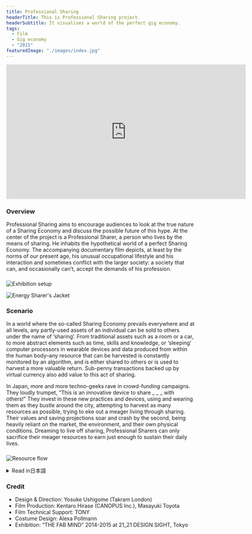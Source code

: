 ```yaml
---
title: Professional Sharing
headerTitle: This is Professional Sharing project.
headerSubtitle: It visualises a world of the perfect gig economy.
tags:
  - Film
  - Gig economy
  - "2015"
featuredImage: "./images/index.jpg"
---
```


<iframe src="https://player.vimeo.com/video/114499237" width="640" height="360" frameborder="0" webkitallowfullscreen mozallowfullscreen allowfullscreen></iframe>

### Overview

Professional Sharing aims to encourage audiences to look at the true nature of a Sharing Economy and discuss the possible future of this hype. At the center of the project is a Professional Sharer, a person who lives by the means of sharing. He inhabits the hypothetical world of a perfect Sharing Economy. The accompanying documentary film depicts, at least by the norms of our present age, his unusual occupational lifestyle and his interaction and sometimes conflict with the larger society: a society that can, and occasionally can’t, accept the demands of his profession.

###

![Exhibition setup](./images/ps_exhibition.jpg)

![Energy Sharer's Jacket](./images/ps_jacket.jpg)

### Scenario

In a world where the so-called Sharing Economy prevails everywhere and at all levels, any partly-used assets of an individual can be sold to others under the name of ‘sharing’. From traditional assets such as a room or a car, to more abstract elements such as time, skills and knowledge, or ‘sleeping’ computer processors in wearable devices and data produced from within the human body–any resource that can be harvested is constantly monitored by an algorithm, and is either shared to others or is used to harvest a more valuable return. Sub-penny transactions backed up by virtual currency also add value to this act of sharing.

In Japan, more and more techno-geeks rave in crowd-funding campaigns. They loudly trumpet, “This is an innovative device to share _ _ _ with others!” They invest in these new practices and devices, using and wearing them as they bustle around the city, attempting to harvest as many resources as possible, trying to eke out a meager living through sharing. Their values and saving projections soar and crash by the second, being heavily reliant on the market, the environment, and their own physical conditions. Dreaming to live off sharing, Professional Sharers can only sacrifice their meager resources to earn just enough to sustain their daily lives.

###

![Resource flow](./images/ps-resourceFlow.png)

<div class="ja">
<details>
<summary>Read in日本語</summary>

Professional Sharingは、シェアリング・エコノミー＝共有型経済の本質やその行き着く先についての議論を促すためのデザインプロジェクトである。プロジェクトの中心は、シェアリング・エコノミーが浸透した世界で「シェア」を生業として生きるプロフェッショナル・シェアラー。彼の｛異質な｜自然な｝生活と、それを｛受け入れた｜受け入れきれない｝社会との間でおこる対話や摩擦が、ドキュメンタリー映像によって描写されている。

「シェアリング・エコノミー」があらゆるレベルに浸透した世界一どんな余剰のリソースも他人に売ることができる。部屋や土地、車などの資産。時間やスキル、知識やデータなどの抽象度の高いマテリアル。今では当たり前になったウェアラブルコンピュータのプロセスやバンド幅やスクリーン。さらには身体がつくりだすエネルギーや生体データ。個人の持つあらゆるリソースはアルゴリズムによって監視され、より価値の高いリソースを生み出すためのマテリアルとなるか、さもなければ他人へと即座に売られていく。どんなに小さな決済も、仮想暗号通貨によって無料かつ秘密に行うことが可能。

テクノギーく達は「〇〇をシェアするためのデバイス！」というクラウドファンディングキャンペーンに熱狂しては、デバイスに投資し、使い、身につけ、リソースをシェアし、日銭を稼ぐために街中を奔走する。マーケットや環境や自分の体調に左右されて目まぐるしく変化する予想銀行残高と自分の価値。シェアだけで身を立てる夢をみながら奇異なデバイスで身を削る…それが「プロフェッショナル・シェアラー」である。

</details>
</div>



### Credit

* Design & Direction: Yosuke Ushigome (Takram London)
* Film Production: Kentaro Hirase (CANOPUS Inc.), Masayuki Toyota
* Film Technical Support: TONY
* Costume Design: Alexa Pollmann
* Exhibition: “THE FAB MIND” 2014-2015 at 21_21 DESIGN SIGHT, Tokyo
